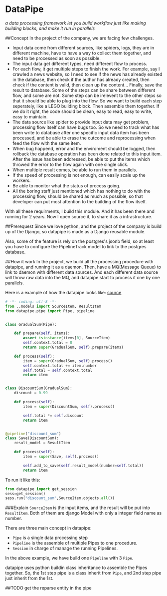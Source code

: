 # DataPipe
*a data processing framework let you build workflow just like making building blocks, and make it run in parallels*

##Concept
In the project of the company, we are facing few challenges.

- Input data come from different sources, like spiders, logs, they are in different machine, have to have a way to collect them together, and need to be processed as soon as possible.
- The input data get different types, need different flow to process.
- For each flow, it get multiple steps to finish the work. For example, say I crawled a news website, so I need to see if the news has already existed in the database, then check if the author has already created, then check if the content is valid, then clean up the content... Finally, save the result to database. Some of the steps can be share between different flow, and some are not. Some step can be irelevent to the other steps so that it should be able to plug into the flow. So we want to build each step seperately, like a LEGO building block. Then assemble them together. If we do it right, the code should be clean, easy to read, easy to write, easy to maintain.
- The data source like spider to provide input data may get problem, processing flow itself can have bugs too. So we need to track what has been write to database after one specific input data item has been processed, and be able to erase the outcome and reprocessing when feed the flow with the same item.
- When bug happend, error and the enviroment should be logged, then rollback the database operation has been done related to this input item. After the issue has been addressed, be able to put the items which throwed the error to the flow again with one single click.
- When multiple result comes, be able to run them in parallels.
- If the speed of processing is not enough, can easily scale up the workers.
- Be able to monitor what the status of process going.
- All the boring staff just mentioned which has nothing to do with the processing flow, should be shared as much as possible, so that developer can put most attention to the building of the flow itself. 

With all these requirments, I build this module. And it has been there and running for 2 years. Now I open source it, to share it as a infrastructure.

##Prerequest
Since we love python, and the project of the company is build up of the Django, so datapipe is made as a Django reusable module.

Also, some of the feature is rely on the postgres's jsonb field, so at least you have to configure the PipelineTrack model to link to the postgres database.

##How it work
In the project, we build all the processing procedure with datapipe, and running it as a daemon. Then, have a MQ(Message Queue) to link to daemon with different data sources. And each different data source will throw raw data into the MQ, and datapipe start to process it one by one parallels.

Here is a example of how the datapipe looks like: [source](https://github.com/yjmade/datapipe/blob/master/tests/simple/pipes/__init__.py)

```python
# -*- coding: utf-8 -*-
from ..models import SourceItem, ResultItem
from datapipe.pipe import Pipe, pipeline


class GradualSum(Pipe):

    def prepare(self, items):
        assert isinstance(items[0], SourceItem)
        self.context.total = 0
        return super(GradualSum, self).prepare(items)

    def process(self):
        item = super(GradualSum, self).process()
        self.context.total += item.number
        self.total = self.context.total
        return item


class DiscountSum(GradualSum):
    discount = 0.99

    def process(self):
        item = super(DiscountSum, self).process()

        self.total *= self.discount
        return item


@pipeline("discount_sum")
class Save(DiscountSum):
    result_model = ResultItem

    def process(self):
        item = super(Save, self).process()

        self.add_to_save(self.result_model(number=self.total))
        return item

```

To run it like this:

```python
from datapipe import get_session
sess=get_session()
sess.run("discount_sum",SourceItem.objects.all())
```
###Explain
`SourceItem` is the input items, and the result will be put into `ResultItem`. Both of them are django Model with only a integer field name as number.

There are three main concept in datapipe:

- `Pipe` is a single data processing step
- `Pipeline` is the assemble of multiple Pipes to one procedure. 
- `Session` in charge of manage the running Pipelines.

In the above example, we have build one `Pipeline` with 3 `Pipe`.

datapipe uses python buildin class inheritance to assemble the Pipes together. So, the 1st step pipe is a class inherit from `Pipe`, and 2nd step pipe just inherit from the 1st. 



##TODO
get the reparse entity in the pipe